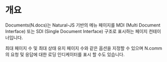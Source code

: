 개요
===

Documents(N.docs)는 Natural-JS 기반의 메뉴 페이지를 MDI (Multi Document Interface) 또는 SDI (Single Document Interface) 구조로 표시하는 페이지 컨테이너입니다.

<p class="alert">최대 페이지 수 및 최대 상태 유지 페이지 수와 같은 옵션을 지정할 수 있으며 N.comm 의 요청 및 응답에 대한 로딩 인디케이터를 표시 할 수도 있습니다.</a>